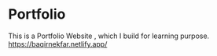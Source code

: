 # Portfolio
This is  a Portfolio Website , which I build for learning purpose.
https://baqirnekfar.netlify.app/
